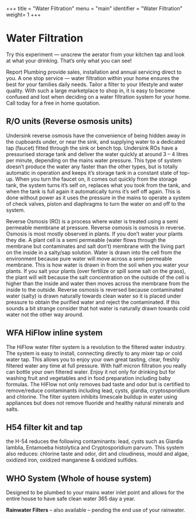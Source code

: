 +++
title = "Water Filtration"
menu = "main"
identifier = "Water Filtration"
weight= 1
+++

# Water Filtration

Try this experiment — unscrew the aerator from your kitchen tap and look at what your drinking. That’s only what you can see!

Report Plumbing provide sales, installation and annual servicing direct to you. A one stop service — water filtration within your home ensures the best for your families daily needs. Tailor a filter to your lifestyle and water quality. With such a large marketplace to shop in, it is easy to become confused and lost when deciding on a water filtration system for your home. Call today for a free in home quotation.

## R/O units (Reverse osmosis units)

Undersink reverse osmosis have the convenience of being hidden away in the cupboards under, or near the sink, and supplying water to a dedicated tap (faucet) fitted through the sink or bench top. Undersink ROs have a pressurised storage tank and deliver the water quickly at around 3 – 4 litres per minute, depending on the mains water pressure. This type of system doesn’t produce the water any faster than the other types, but is totally automatic in operation and keeps it’s storage tank in a constant state of top-up. When you turn the faucet on, it comes out quickly from the storage tank, the system turns it’s self on, replaces what you took from the tank, and when the tank is full again it automatically turns it’s self off again. This is done without power as it uses the pressure in the mains to operate a system of check valves, piston and diaphragms to turn the water on and off to the system.

Reverse Osmosis (RO) is a process where water is treated using a semi permeable membrane at pressure. Reverse osmosis is osmosis in reverse. Osmosis is most mostly observed in plants. If you don’t water your plants they die. A plant cell is a semi permeable (water flows through the membrane but contaminates and salt don’t) membrane with the living part on the inside in a salty/sap solution. Water is drawn into the cell from the environment because pure water will move across a semi permeable membrane. This is how water is drawn in from the soil when you water your plants. If you salt your plants (over fertilize or spill some salt on the grass), the plant will wilt because the salt concentration on the outside of the cell is higher than the inside and water then moves across the membrane from the inside to the outside. Reverse osmosis is reversed because contaminated water (salty) is drawn naturally towards clean water so it is placed under pressure to obtain the purified water and reject the contaminated. If this sounds a bit strange consider that hot water is naturally drawn towards cold water not the other way around.

## WFA HiFlow inline system

The HiFlow water filter system is a revolution to the filtered water industry. The system is easy to install, connecting directly to any mixer tap or cold water tap. This allows you to enjoy your own great tasting, clear, freshly filtered water any time at full pressure. With half micron filtration you really can bottle your own filtered water. Enjoy it not only for drinking but for washing fruit and vegetables and in food preparation including baby formulas. The HiFlow not only removes bad taste and odor but is certified to remove/reduce contaminants including lead, cysts, giardia, cryptosporidium and chlorine. The filter system inhibits limescale buildup in water using appliances but does not remove fluoride and healthy natural minerals and salts.

## H54 filter kit and tap

the H-54 reduces the following contaminants: lead, cysts such as Giardia lamblia, Entamoeba histolytica and Cryptosporidium parvum. This system also reduces: chlorine taste and odor, dirt and cloudiness, mould and algae, oxidized iron, oxidized manganese & oxidized sulfides.

## WHO System (Whole of house system)

Designed to be plumbed to your mains water inlet point and allows for the entire house to have safe clean water 365 day a year.

**Rainwater Filters** – also available – pending the end use of your rainwater.

